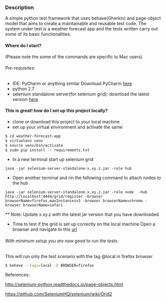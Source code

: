 ### Description
A simple python test framework that uses behave(Gherkin) and page-object model that aims to create a maintainable and reusable test code.
The system under test is a weather forecast app and the tests written carry out some of its basic functionalities.

#### Where do I start?
(Please note the some of the commands are specific to Mac users)

###### Pre-requisites:
- IDE: PyCharm or anything similar
Download PyCharm [here](https://www.jetbrains.com/pycharm/download/#section=mac)
- python 2.7
- selenium standalone server(for selenium grid):
  download the latest version [here](http://docs.seleniumhq.org/download/)

#### This is great! how do I set up this project locally?
- clone or download this project to your local machine
- set up your virtual environment and activate the same
```sh
$ cd weather-forecast-app
$ virtualenv venv
$ source venv/bin/activate
$ sudo pip install -r requirements.txt
```
- In a new terminal start up selenium grid

`java -jar selenium-server-standalone-x.xy.z.jar -role hub`

- Open another terminal and rin the following command to attach nodes to the hub

`java -jar selenium-server-standalone-x.xy.z.jar -role node  -hub http://localhost:4444/grid/register -browser browserName=firefox,maxInstances=5 -browser browserName=chrome -browser browserName=safari`

** Note: Update x.xy.z with the latest jar version that you have downloaded

- Time to test if the grid is set up correctly on the local machine
Open a browser and navigate to this [url](http://localhost:4444/grid/console)

###### With minimum setup you are now good to run the tests:
This will run only the test scenario with the tag @local in firefox browser
``` sh
$ behave --tags=local -D BROWSER=firefox
```


References:

http://selenium-python.readthedocs.io/page-objects.html

https://github.com/SeleniumHQ/selenium/wiki/Grid2
